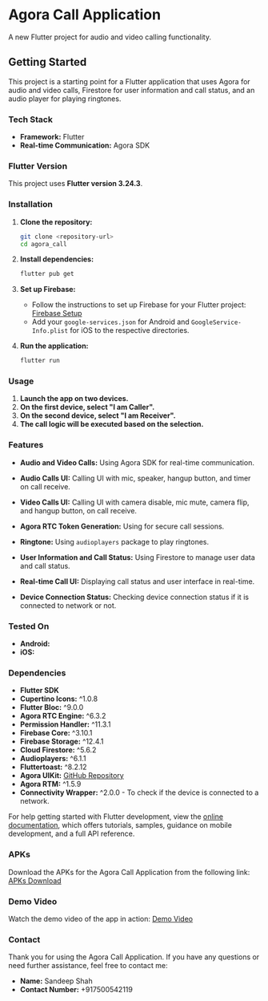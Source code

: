 

# Agora Call Application

A new Flutter project for audio and video calling functionality.

## Getting Started

This project is a starting point for a Flutter application that uses Agora for audio and video calls, Firestore for user information and call status, and an audio player for playing ringtones.


### Tech Stack

- **Framework:** Flutter
- **Real-time Communication:** Agora SDK

### Flutter Version

This project uses **Flutter version 3.24.3**.

### Installation

1. **Clone the repository:**
    ```sh
    git clone <repository-url>
    cd agora_call
    ```

2. **Install dependencies:**
    ```sh
    flutter pub get
    ```

3. **Set up Firebase:**
    - Follow the instructions to set up Firebase for your Flutter project: [Firebase Setup](https://firebase.flutter.dev/docs/overview)
    - Add your `google-services.json` for Android and `GoogleService-Info.plist` for iOS to the respective directories.

4. **Run the application:**
    ```sh
    flutter run
    ```

### Usage

1. **Launch the app on two devices.**
2. **On the first device, select "I am Caller".**
3. **On the second device, select "I am Receiver".**
4. **The call logic will be executed based on the selection.**

### Features

- **Audio and Video Calls:** Using Agora SDK for real-time communication.
- **Audio Calls UI:** Calling UI with mic, speaker, hangup button, and timer on call receive.
- **Video Calls UI:** Calling UI with camera disable, mic mute, camera flip, and hangup button, on call receive.
- **Agora RTC Token Generation:** Using for secure call sessions.

- **Ringtone:** Using `audioplayers` package to play ringtones.
- **User Information and Call Status:** Using Firestore to manage user data and call status.
- **Real-time Call UI:** Displaying call status and user interface in real-time.
- **Device Connection Status:** Checking device connection status if it is connected to network or not.

### Tested On

- **Android:**
- **iOS:** 

### Dependencies

- **Flutter SDK**
- **Cupertino Icons:** ^1.0.8
- **Flutter Bloc:** ^9.0.0
- **Agora RTC Engine:** ^6.3.2
- **Permission Handler:** ^11.3.1
- **Firebase Core:** ^3.10.1
- **Firebase Storage:** ^12.4.1
- **Cloud Firestore:** ^5.6.2
- **Audioplayers:** ^6.1.1
- **Fluttertoast:** ^8.2.12
- **Agora UIKit:** [GitHub Repository](https://github.com/mohamedibrahim33/VideoUIKit-Flutter-min-SDK-21)
- **Agora RTM:** ^1.5.9
- **Connectivity Wrapper:** ^2.0.0 - To check if the device is connected to a network.

For help getting started with Flutter development, view the [online documentation](https://docs.flutter.dev/), which offers tutorials, samples, guidance on mobile development, and a full API reference.


### APKs

Download the APKs for the Agora Call Application from the following link: [APKs Download](https://drive.google.com/drive/folders/your-apks-drive-link)


### Demo Video

Watch the demo video of the app in action: [Demo Video](https://drive.google.com/file/d/your-demo-video-link/view)


### Contact

Thank you for using the Agora Call Application. If you have any questions or need further assistance, feel free to contact me:

- **Name:** Sandeep Shah
- **Contact Number:** +917500542119







